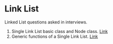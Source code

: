 # Link  List
Linked List questions asked in interviews. 

1. Single Link List basic class and Node class. [Link ](https://github.com/InterviewCodingUSA/LinkedList/tree/main/LinkedListBasicClass/LinkedListBasicClass/src)
2. Generic functions of a Single Link List. [Link](https://github.com/InterviewCodingUSA/LinkedList/tree/main/LinkListBasicFunctions/LinkListBasicFunctions/src) 